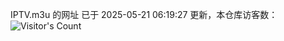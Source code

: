 IPTV.m3u 的网址 已于 2025-05-21 06:19:27 更新，本仓库访客数：![Visitor's Count](https://profile-counter.glitch.me/hero1898_tv/count.svg)
